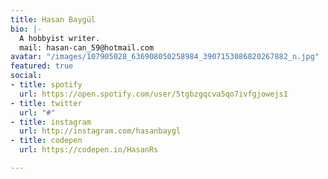 ```yaml
---
title: Hasan Baygül
bio: |-
  A hobbyist writer.
  mail: hasan-can_59@hotmail.com
avatar: "/images/107905028_636908050258984_3907153086820267882_n.jpg"
featured: true
social:
- title: spotify
  url: https://open.spotify.com/user/5tgbzgqcva5qo7ivfgjowejs1
- title: twitter
  url: "#"
- title: instagram
  url: http://instagram.com/hasanbaygl
- title: codepen
  url: https://codepen.io/HasanRs

---
```

